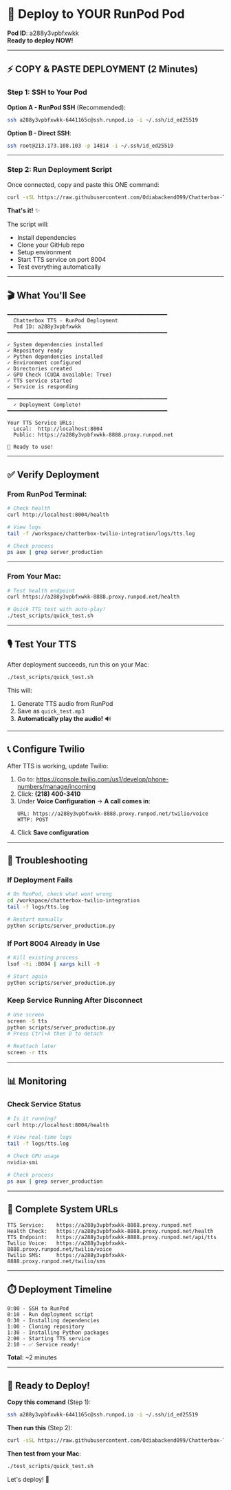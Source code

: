 # 🚀 Deploy to YOUR RunPod Pod

**Pod ID**: a288y3vpbfxwkk  
**Ready to deploy NOW!**

---

## ⚡ COPY & PASTE DEPLOYMENT (2 Minutes)

### Step 1: SSH to Your Pod

**Option A - RunPod SSH** (Recommended):
```bash
ssh a288y3vpbfxwkk-6441165c@ssh.runpod.io -i ~/.ssh/id_ed25519
```

**Option B - Direct SSH**:
```bash
ssh root@213.173.108.103 -p 14814 -i ~/.ssh/id_ed25519
```

---

### Step 2: Run Deployment Script

Once connected, copy and paste this ONE command:

```bash
curl -sSL https://raw.githubusercontent.com/Odiabackend099/Chatterbox-TTS-/main/runpod/DEPLOY_NOW.sh | bash
```

**That's it!** ✨

The script will:
- Install dependencies
- Clone your GitHub repo
- Setup environment
- Start TTS service on port 8004
- Test everything automatically

---

## 🎬 What You'll See

```
━━━━━━━━━━━━━━━━━━━━━━━━━━━━━━━━━━━━━━━━━━━━━━━━━━━━
  Chatterbox TTS - RunPod Deployment
  Pod ID: a288y3vpbfxwkk
━━━━━━━━━━━━━━━━━━━━━━━━━━━━━━━━━━━━━━━━━━━━━━━━━━━━

✓ System dependencies installed
✓ Repository ready
✓ Python dependencies installed
✓ Environment configured
✓ Directories created
✓ GPU Check (CUDA available: True)
✓ TTS service started
✓ Service is responding

━━━━━━━━━━━━━━━━━━━━━━━━━━━━━━━━━━━━━━━━━━━━━━━━━━━━
  ✓ Deployment Complete!
━━━━━━━━━━━━━━━━━━━━━━━━━━━━━━━━━━━━━━━━━━━━━━━━━━━━

Your TTS Service URLs:
  Local:  http://localhost:8004
  Public: https://a288y3vpbfxwkk-8888.proxy.runpod.net

🎉 Ready to use!
```

---

## ✅ Verify Deployment

### From RunPod Terminal:

```bash
# Check health
curl http://localhost:8004/health

# View logs
tail -f /workspace/chatterbox-twilio-integration/logs/tts.log

# Check process
ps aux | grep server_production
```

---

### From Your Mac:

```bash
# Test health endpoint
curl https://a288y3vpbfxwkk-8888.proxy.runpod.net/health

# Quick TTS test with auto-play!
./test_scripts/quick_test.sh
```

---

## 🎙️ Test Your TTS

After deployment succeeds, run this on your Mac:

```bash
./test_scripts/quick_test.sh
```

This will:
1. Generate TTS audio from RunPod
2. Save as `quick_test.mp3`
3. **Automatically play the audio!** 🔊

---

## 📞 Configure Twilio

After TTS is working, update Twilio:

1. Go to: https://console.twilio.com/us1/develop/phone-numbers/manage/incoming
2. Click: **(218) 400-3410**
3. Under **Voice Configuration** → **A call comes in**:
   ```
   URL: https://a288y3vpbfxwkk-8888.proxy.runpod.net/twilio/voice
   HTTP: POST
   ```
4. Click **Save configuration**

---

## 🔧 Troubleshooting

### If Deployment Fails

```bash
# On RunPod, check what went wrong
cd /workspace/chatterbox-twilio-integration
tail -f logs/tts.log

# Restart manually
python scripts/server_production.py
```

### If Port 8004 Already in Use

```bash
# Kill existing process
lsof -ti :8004 | xargs kill -9

# Start again
python scripts/server_production.py
```

### Keep Service Running After Disconnect

```bash
# Use screen
screen -S tts
python scripts/server_production.py
# Press Ctrl+A then D to detach

# Reattach later
screen -r tts
```

---

## 📊 Monitoring

### Check Service Status

```bash
# Is it running?
curl http://localhost:8004/health

# View real-time logs
tail -f logs/tts.log

# Check GPU usage
nvidia-smi

# Check process
ps aux | grep server_production
```

---

## 🎯 Complete System URLs

```
TTS Service:    https://a288y3vpbfxwkk-8888.proxy.runpod.net
Health Check:   https://a288y3vpbfxwkk-8888.proxy.runpod.net/health
TTS Endpoint:   https://a288y3vpbfxwkk-8888.proxy.runpod.net/api/tts
Twilio Voice:   https://a288y3vpbfxwkk-8888.proxy.runpod.net/twilio/voice
Twilio SMS:     https://a288y3vpbfxwkk-8888.proxy.runpod.net/twilio/sms
```

---

## ⏱️ Deployment Timeline

```
0:00 - SSH to RunPod
0:10 - Run deployment script
0:30 - Installing dependencies
1:00 - Cloning repository
1:30 - Installing Python packages
2:00 - Starting TTS service
2:10 - ✅ Service ready!
```

**Total**: ~2 minutes

---

## 🎉 Ready to Deploy!

**Copy this command** (Step 1):
```bash
ssh a288y3vpbfxwkk-6441165c@ssh.runpod.io -i ~/.ssh/id_ed25519
```

**Then run this** (Step 2):
```bash
curl -sSL https://raw.githubusercontent.com/Odiabackend099/Chatterbox-TTS-/main/runpod/DEPLOY_NOW.sh | bash
```

**Then test from your Mac**:
```bash
./test_scripts/quick_test.sh
```

Let's deploy! 🚀

